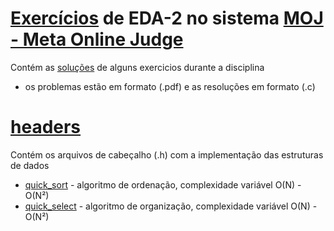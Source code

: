 # [Exercícios](exercises/) de EDA-2 no sistema [MOJ - Meta Online Judge](https://moj.naquadah.com.br/)

Contém as [soluções](exercises/) de alguns exercicios durante a disciplina  
- os problemas estão em formato (.pdf) e as resoluções em formato (.c)

# [headers](headers/)
Contém os arquivos de cabeçalho (.h) com a implementação das estruturas de dados  
- [quick_sort](headers/quick_sort.h) - algoritmo de ordenação, complexidade variável O(N) - O(N²)  
- [quick_select](headers/quick_select.h) - algoritmo de organização, complexidade variável O(N) - O(N²)  

